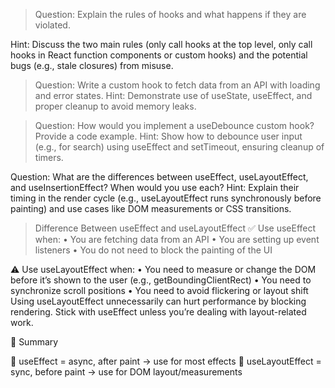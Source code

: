 > Question: Explain the rules of hooks and what happens if they are violated.

Hint: Discuss the two main rules (only call hooks at the top level, only call hooks in React function components or custom hooks) and the potential bugs (e.g., stale closures) from misuse.

> Question: Write a custom hook to fetch data from an API with loading and error states.
Hint: Demonstrate use of useState, useEffect, and proper cleanup to avoid memory leaks.

> Question: How would you implement a useDebounce custom hook? Provide a code example.
Hint: Show how to debounce user input (e.g., for search) using useEffect and setTimeout, ensuring cleanup of timers.

Question: What are the differences between useEffect, useLayoutEffect, and useInsertionEffect? When would you use each?
Hint: Explain their timing in the render cycle (e.g., useLayoutEffect runs synchronously before painting) and use cases like DOM measurements or CSS transitions.

> Difference Between useEffect and useLayoutEffect
✅ Use useEffect when:
	•	You are fetching data from an API
	•	You are setting up event listeners
	•	You do not need to block the painting of the UI

⚠️ Use useLayoutEffect when:
	•	You need to measure or change the DOM before it’s shown to the user (e.g., getBoundingClientRect)
	•	You need to synchronize scroll positions
	•	You need to avoid flickering or layout shift
Using useLayoutEffect unnecessarily can hurt performance by blocking rendering. Stick with useEffect unless you’re dealing with layout-related work.

🧠 Summary

🔹 useEffect = async, after paint → use for most effects
🔸 useLayoutEffect = sync, before paint → use for DOM layout/measurements
